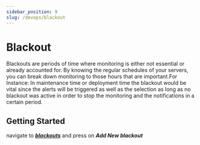 ```yaml
---
sidebar_position: 9
slug: /devops/blackout
---
```


# Blackout

Blackouts are periods of time where monitoring is either not essential or already accounted for. By knowing the regular schedules of your servers, you can break down monitoring to those hours that are important.For Instance: In maintenance time or deployment time the blackout would be vital since the alerts will be triggered as well as the selection as long as no blackout was active in order to stop the monitoring and the notifications in a certain period.

## Getting Started

navigate to **_[blackouts](https://dev.monitara.com/TenantManagement/Blackouts/Search?PageIndex=1)_** and press on **_Add New blackout_**


